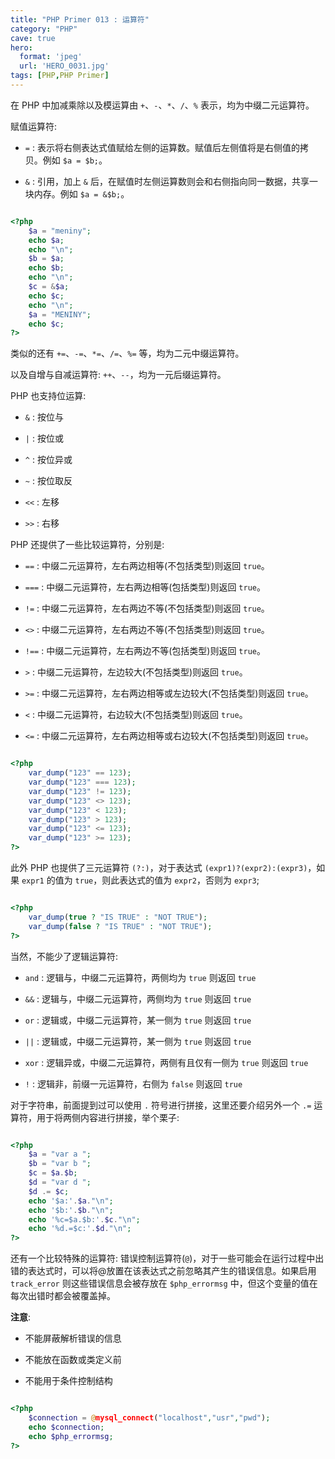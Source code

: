 ```yaml
---
title: "PHP Primer 013 : 运算符"
category: "PHP"
cave: true
hero:
  format: 'jpeg'
  url: 'HERO_0031.jpg'
tags: [PHP,PHP Primer]
---
```

在 PHP 中加减乘除以及模运算由 `+`、`-`、`*`、`/`、`%` 表示，均为中缀二元运算符。

赋值运算符:

* `=` : 表示将右侧表达式值赋给左侧的运算数。赋值后左侧值将是右侧值的拷贝。例如 `$a = $b;`。

* `&` : 引用，加上 `&` 后，在赋值时左侧运算数则会和右侧指向同一数据，共享一块内存。例如 `$a = &$b;`。

```php

<?php 
	$a = "meniny";
	echo $a;
	echo "\n";
	$b = $a;
	echo $b;
	echo "\n";
	$c = &$a;
	echo $c;
	echo "\n";
	$a = "MENINY";
	echo $c;
?>

```

类似的还有 `+=`、`-=`、`*=`、`/=`、`%=` 等，均为二元中缀运算符。

以及自增与自减运算符: `++`、`--`，均为一元后缀运算符。

PHP 也支持位运算:

* `&` : 按位与

* `|` : 按位或

* `^` : 按位异或

* `~` : 按位取反

* `<<` : 左移

* `>>` : 右移

PHP 还提供了一些比较运算符，分别是:

* `==` : 中缀二元运算符，左右两边相等(不包括类型)则返回 `true`。

* `===` : 中缀二元运算符，左右两边相等(包括类型)则返回 `true`。

* `!=` : 中缀二元运算符，左右两边不等(不包括类型)则返回 `true`。

* `<>` : 中缀二元运算符，左右两边不等(不包括类型)则返回 `true`。

* `!==` : 中缀二元运算符，左右两边不等(包括类型)则返回 `true`。

* `>` : 中缀二元运算符，左边较大(不包括类型)则返回 `true`。

* `>=` : 中缀二元运算符，左右两边相等或左边较大(不包括类型)则返回 `true`。

* `<` : 中缀二元运算符，右边较大(不包括类型)则返回 `true`。

* `<=` : 中缀二元运算符，左右两边相等或右边较大(不包括类型)则返回 `true`。

```php

<?php 
	var_dump("123" == 123);
	var_dump("123" === 123);
	var_dump("123" != 123);
	var_dump("123" <> 123);
	var_dump("123" < 123);
	var_dump("123" > 123);
	var_dump("123" <= 123);
	var_dump("123" >= 123);
?>

```

此外 PHP 也提供了三元运算符 `(?:)`，对于表达式 `(expr1)?(expr2):(expr3)`，如果 `expr1` 的值为 `true`，则此表达式的值为 `expr2`，否则为 `expr3`;

```php

<?php 
	var_dump(true ? "IS TRUE" : "NOT TRUE");
	var_dump(false ? "IS TRUE" : "NOT TRUE");
?>

```

当然，不能少了逻辑运算符:

* `and` : 逻辑与，中缀二元运算符，两侧均为 `true` 则返回 `true`

* `&&` : 逻辑与，中缀二元运算符，两侧均为 `true` 则返回 `true`

* `or` : 逻辑或，中缀二元运算符，某一侧为 `true` 则返回 `true`

* `||` : 逻辑或，中缀二元运算符，某一侧为 `true` 则返回 `true`

* `xor` : 逻辑异或，中缀二元运算符，两侧有且仅有一侧为 `true` 则返回 `true`

* `!` : 逻辑非，前缀一元运算符，右侧为 `false` 则返回 `true`

对于字符串，前面提到过可以使用 `.` 符号进行拼接，这里还要介绍另外一个 `.=` 运算符，用于将两侧内容进行拼接，举个栗子:

```php

<?php 
	$a = "var a ";
	$b = "var b ";
	$c = $a.$b;
	$d = "var d ";
	$d .= $c;
	echo '$a:'.$a."\n";
	echo '$b:'.$b."\n";
	echo '%c=$a.$b:'.$c."\n";
	echo '%d.=$c:'.$d."\n";
?>

```

还有一个比较特殊的运算符: 错误控制运算符(`@`)，对于一些可能会在运行过程中出错的表达式时，可以将@放置在该表达式之前忽略其产生的错误信息。如果启用 `track_error` 则这些错误信息会被存放在 `$php_errormsg` 中，但这个变量的值在每次出错时都会被覆盖掉。

**注意**: 

* 不能屏蔽解析错误的信息

* 不能放在函数或类定义前

* 不能用于条件控制结构

```php

<?php 
	$connection = @mysql_connect("localhost","usr","pwd");
	echo $connection;
	echo $php_errormsg;
?>

```






